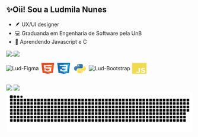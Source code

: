## ✨Oii! Sou a Ludmila Nunes
- 🪶 UX/UI designer
- 💻 Graduanda em Engenharia de Software pela UnB
- 🌱 Aprendendo Javascript e C

<a href="https://github.com/ludmilaaysha/github-readme-stats">
  <img height=150 align="center" src="https://github-readme-stats.vercel.app/api?username=ludmilaaysha&show_icons=true&theme=radical" />
</a>
<a href="https://github.com/ludmilaaysha/convoychat">
  <img height=150 align="center" src="https://github-readme-stats.vercel.app/api/top-langs?username=ludmilaaysha&layout=compact&langs_count=8&show_icons=true&theme=radical" />
</a>

<div style="display: inline_block"><br>
  <img align="center" alt="Lud-Figma" height="30" width="40" src="https://cdn.jsdelivr.net/gh/devicons/devicon@latest/icons/figma/figma-original.svg">
  <img align="center" alt="Lud-HTML" height="30" width="40" src="https://raw.githubusercontent.com/devicons/devicon/master/icons/html5/html5-original.svg">
  <img align="center" alt="Lud-CSS" height="30" width="40" src="https://raw.githubusercontent.com/devicons/devicon/master/icons/css3/css3-original.svg">
  <img align="center" alt="Lud-Python" height="30" width="40" src="https://raw.githubusercontent.com/devicons/devicon/master/icons/python/python-original.svg">
  <img align="center" alt="Lud-Bootstrap" height="30" width="40" src="https://cdn.jsdelivr.net/gh/devicons/devicon@latest/icons/bootstrap/bootstrap-original.svg">
  <img align="center" alt="Lud-Js" height="30" width="40" src="https://raw.githubusercontent.com/devicons/devicon/master/icons/javascript/javascript-plain.svg">
</div>

##

<div>
  <a href = "mailto:ludmila.aysha@gmail.com"><img src="https://img.shields.io/badge/-Gmail-%23333?style=for-the-badge&logo=gmail&logoColor=white" target="_blank"></a>
  <a href="https://www.linkedin.com/in/ludmilaysha" target="_blank"><img src="https://img.shields.io/badge/-LinkedIn-%230077B5?style=for-the-badge&logo=linkedin&logoColor=white" target="_blank"></a> 
</div>

<picture>
  <source media="(prefers-color-scheme: dark)" srcset="https://raw.githubusercontent.com/ludmilaaysha/ludmilaaysha/output/github-contribution-grid-snake-dark.svg">
  <source media="(prefers-color-scheme: light)" srcset="https://raw.githubusercontent.com/ludmilaaysha/ludmilaaysha/output/github-contribution-grid-snake.svg">
  <img alt="github contribution grid snake animation" src="https://raw.githubusercontent.com/ludmilaaysha/ludmilaaysha/output/github-contribution-grid-snake.svg">
</picture>

<!--Here are some ideas to get you started:
<div>
  <a href="https://github.com/ludmilaaysha/ludmilaaysha">
    
</div>
![Anurag's GitHub stats](https://github-readme-stats.vercel.app/api?username=ludmilaaysha&show_icons=true&theme=radical)
- 🔭 I’m currently working on ...
- 🌱 Atualmente estou aprendendo
- 👯 I’m looking to collaborate on ...
- 🤔 I’m looking for help with ...
- 💬 Ask me about ...
- 📫 How to reach me: ...
- 😄 Pronouns: ...
- ⚡ Fun fact: ...
  <a href="https://instagram.com/rafaballerini" target="_blank"><img src="https://img.shields.io/badge/-Instagram-%23E4405F?style=for-the-badge&logo=instagram&logoColor=white" target="_blank"></a>--!>


